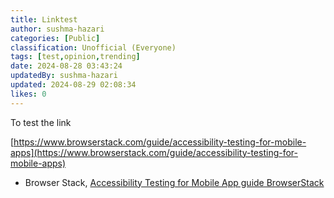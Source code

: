 ```yaml
---
title: Linktest
author: sushma-hazari
categories: [Public]
classification: Unofficial (Everyone)
tags: [test,opinion,trending]
date: 2024-08-28 03:43:24 
updatedBy: sushma-hazari
updated: 2024-08-29 02:08:34 
likes: 0
---
```


To test the link

[https://www.browserstack.com/guide/accessibility-testing-for-mobile-apps](https://www.browserstack.com/guide/accessibility-testing-for-mobile-apps)



* Browser Stack, [Accessibility Testing for Mobile App guide BrowserStack]([https://www.browserstack.com/guide/accessibility-testing-for-mobile-apps])